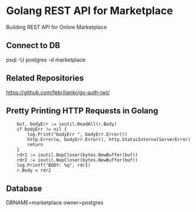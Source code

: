 # Golang REST API for Marketplace

Building REST API for Online Marketplace

## Connect to DB


psql -U postgres -d marketplace

## Related Repositories

https://github.com/febriliankr/go-auth-jwt/

## Pretty Printing HTTP Requests in Golang

```
	buf, bodyErr := ioutil.ReadAll(r.Body)
	if bodyErr != nil {
		log.Print("bodyErr ", bodyErr.Error())
		http.Error(w, bodyErr.Error(), http.StatusInternalServerError)
		return
	}
	rdr1 := ioutil.NopCloser(bytes.NewBuffer(buf))
	rdr2 := ioutil.NopCloser(bytes.NewBuffer(buf))
	log.Printf("BODY: %q", rdr1)
	r.Body = rdr2
```

## Database

DBNAME=marketplace
owner=postgres
